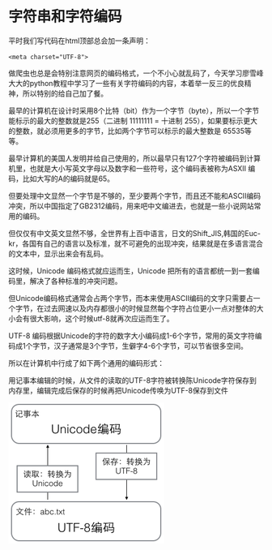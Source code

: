 # 字符串和字符编码

平时我们写代码在html顶部总会加一条声明：
```
<meta charset="UTF-8">
```
做爬虫也总是会特别注意网页的编码格式，一个不小心就乱码了，今天学习廖雪峰大大的python教程中学习了一些有关字符编码的内容，本着举一反三的优良精神，所以特别的给自己加了餐。

最早的计算机在设计时采用8个比特（bit）作为一个字节（byte），所以一个字节能标示的最大的整数就是255（二进制 11111111 = 十进制 255），如果要标示更大的整数，就必须用更多的字节，比如两个字节可以标示的最大整数是 65535等等。

最早计算机的美国人发明并给自己使用的，所以最早只有127个字符被编码到计算机里，也就是大小写英文字母以及数字和一些符号，这个编码表被称为ASXII 编码，比如大写的A的编码就是65。

但要处理中文显然一个字节是不够的，至少要两个字节，而且还不能和ASCII编码冲突，所以中国指定了GB2312编码，用来吧中文编进去，也就是一些小说网站常用的编码。

但仅仅有中文英文显然不够，全世界有上百中语言，日文的Shift_JIS,韩国的Euc-kr，各国有自己的语言以及标准，就不可避免的出现冲突，结果就是在多语言混合的文本中，显示出来会有乱码。

这时候，Unicode 编码格式就应运而生，Unicode 把所有的语言都统一到一套编码里，解决了各种标准的冲突问题。

但Unicode编码格式通常会占两个字节，而本来使用ASCII编码的文字只需要占一个字节，在过去网速以及内存都很小的时候显然每个字符占位更小一点对整体的大小会有很大影响，这个时候utf-8就再次应运而生了。

UTF-8 编码根据Unicode的字符的数字大小编码成1-6个字节，常用的英文字符编码成1个字节，汉子通常是3个字节，生僻字4-6个字节，可以节省很多空间。

所以在计算机中行成了如下两个通用的编码形式：

用记事本编辑的时候，从文件的读取的UTF-8字符被转换陈Unicode字符保存到内存里，编辑完成后保存的时候再把Unicode传唤为UTF-8保存到文件

![](./0.png)